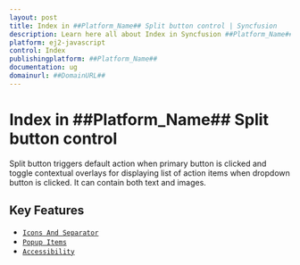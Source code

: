 ```yaml
---
layout: post
title: Index in ##Platform_Name## Split button control | Syncfusion
description: Learn here all about Index in Syncfusion ##Platform_Name## Split button control of Syncfusion Essential JS 2 and more.
platform: ej2-javascript
control: Index 
publishingplatform: ##Platform_Name##
documentation: ug
domainurl: ##DomainURL##
---
```


# Index in ##Platform_Name## Split button control

Split button triggers default action when primary button is clicked and toggle contextual overlays for displaying list of action items when dropdown button is clicked. It can contain both text and images.

## Key Features

* [`Icons And Separator`](./icons-and-separator#icons-and-separator)
* [`Popup Items`](./popup-items#popup-items)
* [`Accessibility`](./accessibility#accessibility)